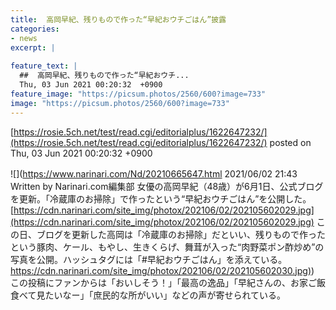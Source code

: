 ```yaml
---
title:  高岡早紀、残りもので作った“早紀おウチごはん”披露  
categories:
- news
excerpt: |
  
feature_text: |
  ##  高岡早紀、残りもので作った“早紀おウチ...
  Thu, 03 Jun 2021 00:20:32  +0900
feature_image: "https://picsum.photos/2560/600?image=733"
image: "https://picsum.photos/2560/600?image=733"
---
```


[https://rosie.5ch.net/test/read.cgi/editorialplus/1622647232/](https://rosie.5ch.net/test/read.cgi/editorialplus/1622647232/)
posted on Thu, 03 Jun 2021 00:20:32  +0900

<!--more-->

![](https://www.narinari.com/Nd/20210665647.html 2021/06/02 21:43　Written by Narinari.com編集部 女優の高岡早紀（48歳）が6月1日、公式ブログを更新。「冷蔵庫のお掃除」で作ったという“早紀おウチごはん”を公開した。 [https://cdn.narinari.com/site_img/photox/202106/02/202105602029.jpg](https://cdn.narinari.com/site_img/photox/202106/02/202105602029.jpg) この日、ブログを更新した高岡は「冷蔵庫のお掃除」だといい、残りもので作ったという豚肉、ケール、もやし、生きくらげ、舞茸が入った“肉野菜ポン酢炒め”の写真を公開。ハッシュタグには「#早紀おウチごはん」を添えている。 [https://cdn.narinari.com/site_img/photox/202106/02/202105602030.jpg)](https://cdn.narinari.com/site_img/photox/202106/02/202105602030.jpg)) この投稿にファンからは「おいしそう！」「最高の逸品」「早紀さんの、お家ご飯食べて見たいなー」「庶民的な所がいい」などの声が寄せられている。
